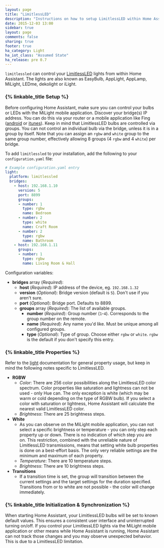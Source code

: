 ```yaml
---
layout: page
title: "LimitlessLED"
description: "Instructions on how to setup LimitlessLED within Home Assistant."
date: 2015-12-03 13:00
sidebar: true
layout: page
comments: false
sharing: true
footer: true
ha_category: Light
ha_iot_class: "Assumed State"
ha_release: pre 0.7
---
```


`limitlessled` can control your [LimitlessLED](http://www.limitlessled.com/) lights from within Home Assistant. The lights are also known as EasyBulb, AppLight, AppLamp, MiLight, LEDme, dekolight or iLight.

### {% linkable_title Setup %}

Before configuring Home Assistant, make sure you can control your bulbs or LEDs with the MiLight mobile application. Discover your bridge(s) IP address. You can do this via your router or a mobile application like Fing ([android](https://play.google.com/store/apps/details?id=com.overlook.android.fing&hl=en) or [itunes](https://itunes.apple.com/us/app/fing-network-scanner/id430921107?mt=8)). Keep in mind that LimitlessLED bulbs are controlled via groups. You can not control an individual bulb via the bridge, unless it is in a group by itself. Note that you can assign an `rgbw` and `white` group to the same group number, effectively allowing 8 groups (4 `rgbw` and 4 `white`) per bridge.

To add `limitlessled` to your installation, add the following to your `configuration.yaml` file:

```yaml
# Example configuration.yaml entry
light:
  platform: limitlessled
  bridges:
    - host: 192.168.1.10
      version: 5
      port: 8899
      groups:
      - number: 1
        type: rgbw
        name: Bedroom
      - number: 2
        type: white
        name: Craft Room
      - number: 2
        type: rgbw
        name: Bathroom
    - host: 192.168.1.11
      groups:
      - number: 1
        type: rgbw
        name: Living Room & Hall
```

Configuration variables:

- **bridges** array (*Required*): 
  - **host** (*Required*): IP address of the device, eg. `192.168.1.32`
  - **version** (*Optional*): Bridge version (default is `5`). Don't use if you aren't sure.
  - **port** (*Optional*): Bridge port. Defaults to 8899.
  - **groups** array (*Required*): The list of available groups.
    - **number** (*Required*): Group number (`1`-`4`). Corresponds to the group number on the remote.
    - **name** (*Required*): Any name you'd like. Must be unique among all configured groups.
    - **type** (*Optional*): Type of group. Choose either `rgbw` or `white`. `rgbw` is the default if you don't specify this entry.

### {% linkable_title Properties %}

Refer to the [light]({{site_root}}/components/light/) documentation for general property usage, but keep in mind the following notes specific to LimitlessLED.

- **RGBW**
  - *Color*: There are 256 color possibilities along the LimitlessLED color spectrum. Color properties like saturation and lightness can not be used - only Hue can. The only exception is white (which may be warm or cold depending on the type of RGBW bulb). If you select a color with saturation or lightness, Home Assistant will calculate the nearest valid LimitlessLED color.
  - *Brightness*: There are 25 brightness steps.
- **White**
  - As you can observe on the MiLight mobile application, you can not select a specific brightness or temperature - you can only step each property up or down. There is no indication of which step you are on. This restriction, combined with the unreliable nature of LimitlessLED transmissions, means that setting white bulb properties is done on a best-effort basis. The only very reliable settings are the minimum and maximum of each property.
  - *Temperature*: There are 10 temperature steps.
  - *Brightness*: There are 10 brightness steps.
- **Transitions**
  - If a transition time is set, the group will transition between the current settings and the target settings for the duration specified. Transitions from or to white are not possible - the color will change immediately.

### {% linkable_title Initialization & Synchronization %}

When starting Home Assistant, your LimitlessLED bulbs will be set to known default values. This ensures a consistent user interface and uninterrupted turning on/off. If you control your LimitlessLED lights via the MiLight mobile application or other means while Home Assistant is running, Home Assistant can not track those changes and you may observe unexpected behavior. This is due to a LimitlessLED limitation.
